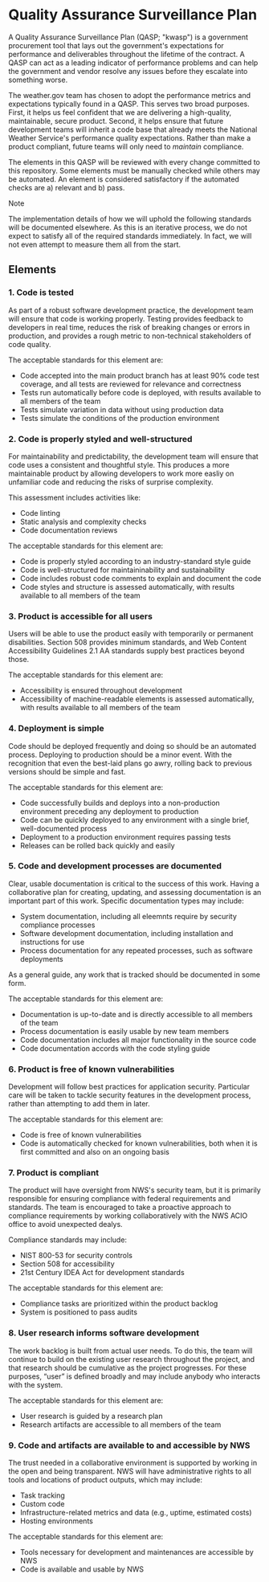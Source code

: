 # Quality Assurance Surveillance Plan

A Quality Assurance Surveillance Plan (QASP; "kwasp") is a government
procurement tool that lays out the government's expectations for performance and
deliverables throughout the lifetime of the contract. A QASP can act as a
leading indicator of performance problems and can help the government and vendor
resolve any issues before they escalate into something worse.

The weather.gov team has chosen to adopt the performance metrics and
expectations typically found in a QASP. This serves two broad purposes. First,
it helps us feel confident that we are delivering a high-quality, maintainable,
secure product. Second, it helps ensure that future development teams will
inherit a code base that already meets the National Weather Service's
performance quality expectations. Rather than make a product compliant, future
teams will only need to _maintain_ compliance.

The elements in this QASP will be reviewed with every change committed to this
repository. Some elements must be manually checked while others may be
automated. An element is considered satisfactory if the automated checks are
a) relevant and b) pass.

> [!NOTE]  
> The implementation details of how we will uphold the following standards will
> be documented elsewhere. As this is an iterative process, we do not expect to
> satisfy all of the required standards immediately. In fact, we will not even
> attempt to measure them all from the start.

## Elements

### 1. Code is tested

As part of a robust software development practice, the development team will
ensure that code is working properly. Testing provides feedback to developers
in real time, reduces the risk of breaking changes or errors in production,
and provides a rough metric to non-technical stakeholders of code quality.

The acceptable standards for this element are:

- Code accepted into the main product branch has at least 90% code test
  coverage, and all tests are reviewed for relevance and correctness
- Tests run automatically before code is deployed, with results available to all
  members of the team
- Tests simulate variation in data without using production data
- Tests simulate the conditions of the production environment

### 2. Code is properly styled and well-structured

For maintainability and predictability, the development team will ensure that
code uses a consistent and thoughtful style. This produces a more maintainable
product by allowing developers to work more easliy on unfamiliar code and
reducing the risks of surprise complexity.

This assessment includes activities like:

- Code linting
- Static analysis and complexity checks
- Code documentation reviews

The acceptable standards for this element are:

- Code is properly styled according to an industry-standard style guide
- Code is well-structured for maintaininability and sustainability
- Code includes robust code comments to explain and document the code
- Code styles and structure is assessed automatically, with results available
  to all members of the team

### 3. Product is accessible for all users

Users will be able to use the product easily with temporarily or permanent
disabilities. Section 508 provides minimum standards, and Web Content
Accessibility Guidelines 2.1 AA standards supply best practices beyond those.

The acceptable standards for this element are:

- Accessibility is ensured throughout development
- Accessibility of machine-readable elements is assessed automatically, with
  results available to all members of the team

### 4. Deployment is simple

Code should be deployed frequently and doing so should be an automated process.
Deploying to production should be a minor event. With the recognition that even
the best-laid plans go awry, rolling back to previous versions should be
simple and fast.

The acceptable standards for this element are:

- Code successfully builds and deploys into a non-production environment
  preceding any deployment to production
- Code can be quickly deployed to any environment with a single brief,
  well-documented process
- Deployment to a production environment requires passing tests
- Releases can be rolled back quickly and easily

### 5. Code and development processes are documented

Clear, usable documentation is critical to the success of this work. Having a
collaborative plan for creating, updating, and assessing documentation is an
important part of this work. Specific documentation types may include:

- System documentation, including all eleemnts require by security compliance
  processes
- Software development documentation, including installation and instructions
  for use
- Process documentation for any repeated processes, such as software deployments

As a general guide, any work that is tracked should be documented in some form.

The acceptable standards for this element are:

- Documentation is up-to-date and is directly accessible to all members of the
  team
- Process documentation is easily usable by new team members
- Code documentation includes all major functionality in the source code
- Code documentation accords with the code styling guide

### 6. Product is free of known vulnerabilities

Development will follow best practices for application security. Particular
care will be taken to tackle security features in the development process,
rather than attempting to add them in later.

The acceptable standards for this element are:

- Code is free of known vulnerabilities
- Code is automatically checked for known vulnerabilities, both when it is first
  committed and also on an ongoing basis

### 7. Product is compliant

The product will have oversight from NWS's security team, but it is primarily
responsible for ensuring compliance with federal requirements and standards.
The team is encouraged to take a proactive approach to compliance requirements
by working collaboratively with the NWS ACIO office to avoid unexpected dealys.

Compliance standards may include:

- NIST 800-53 for security controls
- Section 508 for accessibility
- 21st Century IDEA Act for development standards

The acceptable standards for this element are:

- Compliance tasks are prioritized within the product backlog
- System is positioned to pass audits

### 8. User research informs software development

The work backlog is built from actual user needs. To do this, the team will
continue to build on the existing user research throughout the project, and that
research should be cumulative as the project progresses. For these purposes,
“user” is defined broadly and may include anybody who interacts with the system.

The acceptable standards for this element are:

- User research is guided by a research plan
- Research artifacts are accessible to all members of the team

### 9. Code and artifacts are available to and accessible by NWS

The trust needed in a collaborative environment is supported by working in the
open and being transparent. NWS will have administrative rights to all tools
and locations of product outputs, which may include:

- Task tracking
- Custom code
- Infrastructure-related metrics and data (e.g., uptime, estimated costs)
- Hosting environments

The acceptable standards for this element are:

- Tools necessary for development and maintenances are accessible by NWS
- Code is available and usable by NWS

